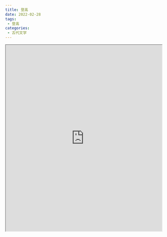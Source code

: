 ```yaml
---
title: 登高
date: 2022-02-28
tags:
 - 登高
categories:
 - 古代文学
---
```




<iframe src="https://study-doc.yourtools.icu/pdf/web/viewer.html?file=https://vkceyugu.cdn.bspapp.com/VKCEYUGU-e9075d72-0451-48df-afe1-d46932ae4554/2d0dd8f8-4b37-4f45-9fa3-cff4851f5c36.pdf" width="100%" height="600px"></iframe>

